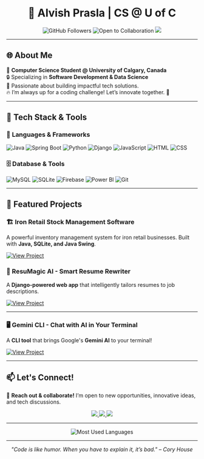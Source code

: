 <!-- Your Stunning GitHub Profile README -->

<h1 align="center">🚀 Alvish Prasla | CS @ U of C </h1>

 <p align="center">
  <img src="https://img.shields.io/github/followers/alvishprasla11?style=flat-square&logo=github" alt="GitHub Followers">
  <img src="https://img.shields.io/badge/Open%20to%20Collaboration-Yes-brightgreen?style=flat-square" alt="Open to Collaboration">
  <img src="https://img.shields.io/badge/Status-Active-blue?style=flat-square">
</p>

---

## 🌐 About Me
🚀 **Computer Science Student @ University of Calgary, Canada**  
🔒 Specializing in **Software Development & Data Science**  
🌟 Passionate about building impactful tech solutions.  
🔥 I’m always up for a coding challenge! Let’s innovate together. 🚀

---

## 🔧 Tech Stack & Tools
### 🚀 **Languages & Frameworks**  
<a href="https://www.java.com" target="_blank" style="text-decoration: none;">
  <img src="https://img.shields.io/badge/Java-%23ED8B00.svg?style=for-the-badge&logo=openjdk&logoColor=white" alt="Java">
</a>
<a href="https://spring.io/projects/spring-boot" target="_blank" style="text-decoration: none;">
  <img src="https://img.shields.io/badge/Spring%20Boot-6DB33F?style=for-the-badge&logo=springboot&logoColor=white" alt="Spring Boot">
</a>
<a href="https://www.python.org" target="_blank" style="text-decoration: none;">
  <img src="https://img.shields.io/badge/Python-3776AB?style=for-the-badge&logo=python&logoColor=white" alt="Python">
</a>
<a href="https://www.djangoproject.com" target="_blank" style="text-decoration: none;">
  <img src="https://img.shields.io/badge/Django-092E20?style=for-the-badge&logo=django&logoColor=white" alt="Django">
</a>
<a href="https://developer.mozilla.org/en-US/docs/Web/JavaScript" target="_blank" style="text-decoration: none;">
  <img src="https://img.shields.io/badge/JavaScript-F7DF1E?style=for-the-badge&logo=javascript&logoColor=black" alt="JavaScript">
</a>
<a href="https://developer.mozilla.org/en-US/docs/Web/HTML" target="_blank" style="text-decoration: none;">
  <img src="https://img.shields.io/badge/HTML-E34F26?style=for-the-badge&logo=html5&logoColor=white" alt="HTML">
</a>
<a href="https://developer.mozilla.org/en-US/docs/Web/CSS" target="_blank" style="text-decoration: none;">
  <img src="https://img.shields.io/badge/CSS-1572B6?style=for-the-badge&logo=css3&logoColor=white" alt="CSS">
</a>

### 🗄️ **Database & Tools**  
<a href="https://www.mysql.com/" target="_blank" style="text-decoration: none;">
  <img src="https://img.shields.io/badge/MySQL-4479A1?style=for-the-badge&logo=mysql&logoColor=white" alt="MySQL">
</a>
<a href="https://www.sqlite.org/" target="_blank" style="text-decoration: none;">
  <img src="https://img.shields.io/badge/SQLite-003B57?style=for-the-badge&logo=sqlite&logoColor=white" alt="SQLite">
</a>
<a href="https://firebase.google.com/" target="_blank" style="text-decoration: none;">
  <img src="https://img.shields.io/badge/Firebase-FFCA28?style=for-the-badge&logo=firebase&logoColor=white" alt="Firebase">
</a>
<a href="https://powerbi.microsoft.com/" target="_blank" style="text-decoration: none;">
  <img src="https://img.shields.io/badge/Power%20BI-F2C811?style=for-the-badge&logo=powerbi&logoColor=black" alt="Power BI">
</a>
<a href="https://git-scm.com/" target="_blank" style="text-decoration: none;">
  <img src="https://img.shields.io/badge/Git-F05032?style=for-the-badge&logo=git&logoColor=white" alt="Git">
</a>


---

## 🚀 Featured Projects

### 🏗️ Iron Retail Stock Management Software
A powerful inventory management system for iron retail businesses. Built with **Java, SQLite, and Java Swing**. 

[![View Project](https://img.shields.io/badge/GitHub-View_Project-blue?style=for-the-badge&logo=github)](https://github.com/alvishprasla11/StockManagementSoftwareForIronRetailBusinesses)

### 📝 ResuMagic AI - Smart Resume Rewriter
A **Django-powered web app** that intelligently tailors resumes to job descriptions. 

[![View Project](https://img.shields.io/badge/GitHub-View_Project-blue?style=for-the-badge&logo=github)](https://github.com/alvishprasla11/ResuMagicAI)

---

### 🖥️ Gemini CLI - Chat with AI in Your Terminal
A **CLI tool** that brings Google's **Gemini AI** to your terminal! 

[![View Project](https://img.shields.io/badge/GitHub-View_Project-blue?style=for-the-badge&logo=github)](https://github.com/alvishprasla11/GeminiCLI)

---

## 📫 Let's Connect!
📩 **Reach out & collaborate!** I’m open to new opportunities, innovative ideas, and tech discussions. 

<p align="center">
  <a href="https://www.linkedin.com/in/alvishprasla">
    <img src="https://img.shields.io/badge/LinkedIn-Connect-blue?style=for-the-badge&logo=linkedin" />
  </a>
  <a href="mailto:alvishprasla11@example.com">
    <img src="https://img.shields.io/badge/Email-Contact-red?style=for-the-badge&logo=gmail" />
  </a>
  <a href="https://twitter.com/alvishprasla">
    <img src="https://img.shields.io/badge/Twitter-Follow-blue?style=for-the-badge&logo=twitter" />
  </a>
</p>

---

<p align="center">
  <img src="https://github-readme-stats.vercel.app/api/top-langs/?username=alvishprasla11&layout=compact&theme=radical" alt="Most Used Languages"/>
</p>

---

<p align="center">
  <i>"Code is like humor. When you have to explain it, it’s bad." – Cory House</i>
</p>
